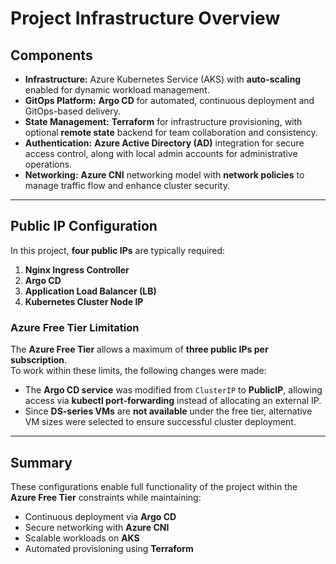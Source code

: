 # Project Infrastructure Overview

## Components

- **Infrastructure:** Azure Kubernetes Service (AKS) with **auto-scaling** enabled for dynamic workload management.  
- **GitOps Platform:** **Argo CD** for automated, continuous deployment and GitOps-based delivery.  
- **State Management:** **Terraform** for infrastructure provisioning, with optional **remote state** backend for team collaboration and consistency.  
- **Authentication:** **Azure Active Directory (AD)** integration for secure access control, along with local admin accounts for administrative operations.  
- **Networking:** **Azure CNI** networking model with **network policies** to manage traffic flow and enhance cluster security.  

---

## Public IP Configuration

In this project, **four public IPs** are typically required:

1. **Nginx Ingress Controller**  
2. **Argo CD**  
3. **Application Load Balancer (LB)**  
4. **Kubernetes Cluster Node IP**

### Azure Free Tier Limitation

The **Azure Free Tier** allows a maximum of **three public IPs per subscription**.  
To work within these limits, the following changes were made:

- The **Argo CD service** was modified from `ClusterIP` to **PublicIP**, allowing access via **kubectl port-forwarding** instead of allocating an external IP.  
- Since **DS-series VMs** are **not available** under the free tier, alternative VM sizes were selected to ensure successful cluster deployment.  

---

## Summary

These configurations enable full functionality of the project within the **Azure Free Tier** constraints while maintaining:  
- Continuous deployment via **Argo CD**  
- Secure networking with **Azure CNI**  
- Scalable workloads on **AKS**  
- Automated provisioning using **Terraform**
